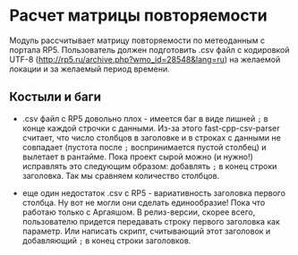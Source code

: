 # Расчет матрицы повторяемости

Модуль рассчитывает матрицу повторяемости по метеоданным с портала RP5. Пользователь должен
подготовить .csv файл с кодировкой UTF-8 (http://rp5.ru/archive.php?wmo_id=28548&lang=ru) на
желаемой локации и за желаемый период времени.

## Костыли и баги

* .csv файл с RP5 довольно плох - имеется баг в виде лишней `;` в конце каждой строчки с данными.
Из-за этого fast-cpp-csv-parser считает, что число столбцов в заголовке и в строках с данными не
совпадает (пустота после `;` воспринимается пустой столбец) и вылетает в рантайме. Пока проект сырой
можно (и нужно!) исправлять это следующим образом: добавлять `;` в конец строки заголовка. Так мы
сравняем количество столбцов.

* еще один недостаток .csv с RP5 - вариативность заголовка первого столбца. Ну вот не могли они
сделать единообразие! Пока что работаю только с Аргаяшом. В релиз-версии, скорее всего, пользователю
придется передавать строку первого заголовка как параметр. Или написать скрипт, считывающий этот
заголовок и добавляющий `;` в конец строки заголовков.

